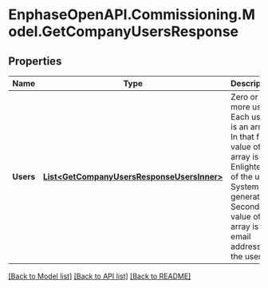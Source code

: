 # EnphaseOpenAPI.Commissioning.Model.GetCompanyUsersResponse

## Properties

Name | Type | Description | Notes
------------ | ------------- | ------------- | -------------
**Users** | [**List&lt;GetCompanyUsersResponseUsersInner&gt;**](GetCompanyUsersResponseUsersInner.md) | Zero or more users. Each user is an array. In that first value of the array is Enlighten ID of the user. System-generated. Second value of the array is the email address of the user. | [optional] 

[[Back to Model list]](../README.md#documentation-for-models) [[Back to API list]](../README.md#documentation-for-api-endpoints) [[Back to README]](../README.md)

